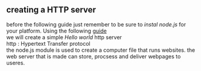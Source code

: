 ## creating a HTTP server

before the following guide 
just remember to be sure to *instal node.js* for your platform.
Using the following [guide](https://riptutorial.com/node-js/example/1169/hello-world-http-server)  
we will create a simple *Hello world* http server  
http
 : Hypertext Transfer protocol  
the node.js module is used to create a computer file that runs websites. 
the web server that is made  can store, procsess and deliver webpages to useres.

